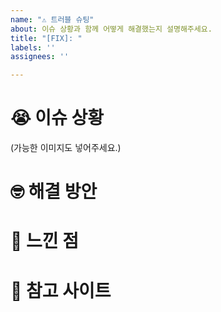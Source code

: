 ```yaml
---
name: "⚠ 트러블 슈팅"
about: 이슈 상황과 함께 어떻게 해결했는지 설명해주세요.
title: "[FIX]: "
labels: ''
assignees: ''

---
```


# 😭 이슈 상황
(가능한 이미지도 넣어주세요.)

# 🤓 해결 방안

# 🧐 느낀 점

# 📌 참고 사이트
